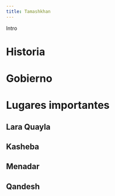 ```yaml
---
title: Tamashkhan
---
```


Intro

# Historia



# Gobierno



# Lugares importantes

## Lara Quayla

## Kasheba

## Menadar

## Qandesh
